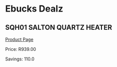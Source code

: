 
# Ebucks Dealz
## SQH01 SALTON QUARTZ HEATER
[Product Page](https://www.ebucks.com/web/shop/productSelected.do?prodId=1155066876&catId=1157551316)

Price: R939.00

Savings: 110.0


	